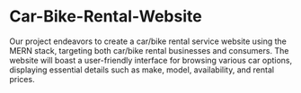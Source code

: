 # Car-Bike-Rental-Website
Our project endeavors to create a car/bike rental service website using the MERN stack, targeting both car/bike rental businesses and consumers. The website will boast a user-friendly interface for browsing various car options, displaying essential details such as make, model, availability, and rental prices.  
